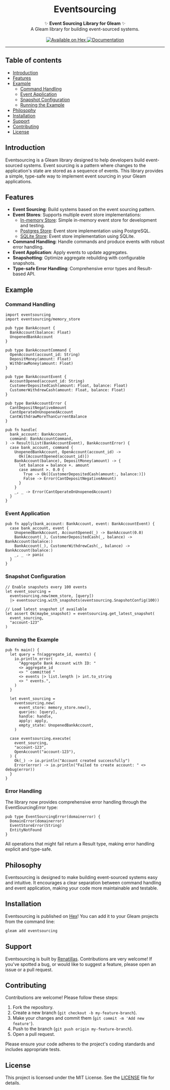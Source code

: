 <h1 align="center">Eventsourcing</h1>

<div align="center">
  ✨ <strong>Event Sourcing Library for Gleam</strong> ✨
</div>

<div align="center">
  A Gleam library for building event-sourced systems.
</div>

<br />

<div align="center">
  <a href="https://hex.pm/packages/eventsourcing">
    <img src="https://img.shields.io/hexpm/v/eventsourcing"
      alt="Available on Hex" />
  </a>
  <a href="https://hexdocs.pm/eventsourcing">
    <img src="https://img.shields.io/badge/hex-docs-ffaff3"
      alt="Documentation" />
  </a>
</div>

---

## Table of contents

- [Introduction](#introduction)
- [Features](#features)
- [Example](#example)
  - [Command Handling](#command-handling)
  - [Event Application](#event-application)
  - [Snapshot Configuration](#snapshot-configuration)
  - [Running the Example](#running-the-example)
- [Philosophy](#philosophy)
- [Installation](#installation)
- [Support](#support)
- [Contributing](#contributing)
- [License](#license)

## Introduction

Eventsourcing is a Gleam library designed to help developers build event-sourced systems. Event sourcing is a pattern where changes to the application's state are stored as a sequence of events. This library provides a simple, type-safe way to implement event sourcing in your Gleam applications.

## Features

- **Event Sourcing**: Build systems based on the event sourcing pattern.
- **Event Stores**: Supports multiple event store implementations:
  - [In-memory Store](https://github.com/renatillas/eventsourcing_inmemory): Simple in-memory event store for development and testing.
  - [Postgres Store](https://github.com/renatillas/eventsourcing_postgres): Event store implementation using PostgreSQL.
  - [SQLite Store](https://github.com/renatillas/eventsourcing_sqlite): Event store implementation using SQLite.
- **Command Handling**: Handle commands and produce events with robust error handling.
- **Event Application**: Apply events to update aggregates.
- **Snapshotting**: Optimize aggregate rebuilding with configurable snapshots.
- **Type-safe Error Handling**: Comprehensive error types and Result-based API.

## Example

### Command Handling

```gleam
import eventsourcing
import eventsourcing/memory_store

pub type BankAccount {
  BankAccount(balance: Float)
  UnopenedBankAccount
}

pub type BankAccountCommand {
  OpenAccount(account_id: String)
  DepositMoney(amount: Float)
  WithDrawMoney(amount: Float)
}

pub type BankAccountEvent {
  AccountOpened(account_id: String)
  CustomerDepositedCash(amount: Float, balance: Float)
  CustomerWithdrewCash(amount: Float, balance: Float)
}

pub type BankAccountError {
  CantDepositNegativeAmount
  CantOperateOnUnopenedAccount
  CantWithdrawMoreThanCurrentBalance
}

pub fn handle(
  bank_account: BankAccount,
  command: BankAccountCommand,
) -> Result(List(BankAccountEvent), BankAccountError) {
  case bank_account, command {
    UnopenedBankAccount, OpenAccount(account_id) ->
      Ok([AccountOpened(account_id)])
    BankAccount(balance), DepositMoney(amount) -> {
      let balance = balance +. amount
      case amount >. 0.0 {
        True -> Ok([CustomerDepositedCash(amount:, balance:)])
        False -> Error(CantDepositNegativeAmount)
      }
    }
    _, _ -> Error(CantOperateOnUnopenedAccount)
  }
}
```

### Event Application

```gleam
pub fn apply(bank_account: BankAccount, event: BankAccountEvent) {
  case bank_account, event {
    UnopenedBankAccount, AccountOpened(_) -> BankAccount(0.0)
    BankAccount(_), CustomerDepositedCash(_, balance) -> BankAccount(balance:)
    BankAccount(_), CustomerWithdrewCash(_, balance) -> BankAccount(balance:)
    _, _ -> panic
  }
}
```

### Snapshot Configuration

```Gleam
// Enable snapshots every 100 events
let event_sourcing = 
  eventsourcing.new(mem_store, [query])
  |> eventsourcing.with_snapshots(eventsourcing.SnapshotConfig(100))

// Load latest snapshot if available
let assert Ok(maybe_snapshot) = eventsourcing.get_latest_snapshot(
  event_sourcing,
  "account-123"
)
```

### Running the Example

```gleam
pub fn main() {
  let query = fn(aggregate_id, events) {
    io.println_error(
      "Aggregate Bank Account with ID: "
      <> aggregate_id
      <> " committed "
      <> events |> list.length |> int.to_string
      <> " events.",
    )
  }
  
  let event_sourcing = 
    eventsourcing.new(
      event_store: memory_store.new(),
      queries: [query],
      handle: handle,
      apply: apply,
      empty_state: UnopenedBankAccount,
    )
    
  case eventsourcing.execute(
    event_sourcing,
    "account-123",
    OpenAccount("account-123"),
  ) {
    Ok(_) -> io.println("Account created successfully")
    Error(error) -> io.println("Failed to create account: " <> debug(error))
  }
}
```

### Error Handling

The library now provides comprehensive error handling through the
EventSourcingError type:

```Gleam
pub type EventSourcingError(domainerror) {
  DomainError(domainerror)
  EventStoreError(String)
  EntityNotFound
}
```

All operations that might fail return a Result type, making
error handling explicit and type-safe.

## Philosophy

Eventsourcing is designed to make building event-sourced systems easy and intuitive.
It encourages a clear separation between command handling and event application,
making your code more maintainable and testable.

## Installation

Eventsourcing is published on [Hex](https://hex.pm/packages/eventsourcing)!
You can add it to your Gleam projects from the command line:

```sh
gleam add eventsourcing
```

## Support

Eventsourcing is built by [Renatillas](https://github.com/renatillas).
Contributions are very welcome!
If you've spotted a bug, or would like to suggest a feature,
please open an issue or a pull request.

## Contributing

Contributions are welcome! Please follow these steps:

1. Fork the repository.
2. Create a new branch (`git checkout -b my-feature-branch`).
3. Make your changes and commit them (`git commit -m 'Add new feature'`).
4. Push to the branch (`git push origin my-feature-branch`).
5. Open a pull request.

Please ensure your code adheres to the project's coding standards and
includes appropriate tests.

## License

This project is licensed under the MIT License.
See the [LICENSE](LICENSE) file for details.

